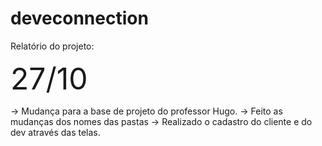 # deveconnection


Relatório do projeto: 

<font size="10"> 27/10 </font>
 
 -> Mudança para a base de projeto do professor Hugo.
 -> Feito as mudanças dos nomes das pastas
 -> Realizado o cadastro do cliente e do dev através das telas.
